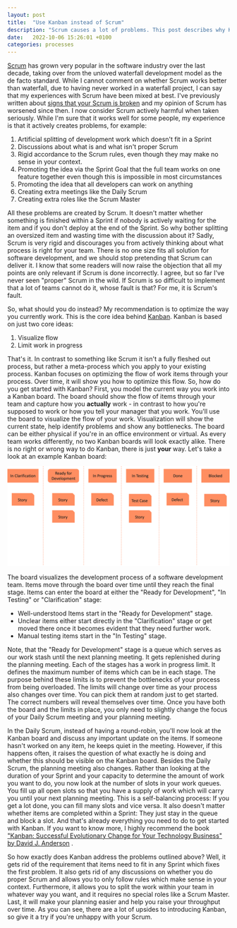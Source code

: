 ```yaml
---
layout: post
title:  "Use Kanban instead of Scrum"
description: "Scrum causes a lot of problems. This post describes why Kanban might be the better choice for many teams and how to get started."
date:   2022-10-06 15:26:01 +0100
categories: processes
---
```

[Scrum](https://scrumguides.org/index.html) has grown very popular in the software industry over the
last decade, taking over from the unloved waterfall development model as the de facto standard.
While I cannot comment on whether Scrum works better than
waterfall, due to having never worked in a waterfall project, I can say that my experiences
with Scrum have been mixed at best. I've previously written
about [signs that your Scrum is broken](https://thinkingsideways.net/processes/2019/12/15/how-not-to-do-scrum.html)
and my opinion of Scrum has worsened since then. I now consider Scrum actively harmful when taken
seriously. While I'm sure that it works well for some people, my experience is that it actively
creates problems, for example:

1. Artificial splitting of development work which doesn't fit in a Sprint
2. Discussions about what is and what isn't proper Scrum
3. Rigid accordance to the Scrum rules, even though they may make no sense in your context.
4. Promoting the idea via the Sprint Goal that the full team works on one feature together even
   though this is impossible in most circumstances
5. Promoting the idea that all developers can work on anything
6. Creating extra meetings like the Daily Scrum
7. Creating extra roles like the Scrum Master

All these problems are created by Scrum. It doesn't matter whether
something is finished within a Sprint if nobody is actively waiting for the item and if you don't
deploy at the end of the Sprint. So why bother splitting an oversized item and wasting time
with the discussion about it? Sadly, Scrum is very rigid and discourages you from
actively thinking about what process is right for your team. There is no one size fits all solution
for software development,
and we should stop pretending that Scrum can deliver it. I know that some readers will now raise
the objection that all my points are only relevant if Scrum is done incorrectly. I agree, but so far
I've never seen "proper" Scrum in the wild. If Scrum is so difficult to implement that a lot of
teams
cannot do it, whose fault is that? For me, it is Scrum's fault.

So, what should you do instead? My recommendation is to optimize the way you currently work. This is
the core idea behind [Kanban](https://en.wikipedia.org/wiki/Kanban_(development)). Kanban is based
on just two core ideas:

1. Visualize flow
2. Limit work in progress

That's it. In contrast to something like Scrum it isn't a fully fleshed out process, but rather a
meta-process which you apply to your existing process. Kanban focuses on optimizing the flow of work
items through your process. Over time, it will show you how to optimize this flow. So, how do you
get
started with Kanban? First, you model the current way you work into a Kanban board. The
board should show the flow of items through your team and capture how you **actually** work - in
contrast to how
you're supposed to work or how you tell your manager that you work. You'll use the board to
visualize the flow of your work. Visualization will show the current state, help identify problems
and show any
bottlenecks. The board can be either physical if you're in an office environment or virtual. As
every team works differently, no two Kanban boards will look exactly alike. There is no
right or wrong way to do Kanban, there is just **your** way. Let's take a look at an example Kanban
board:

![kanban board](/images/kanbanboard.png)

The board visualizes the development process of a software development team. Items move through the
board over time until they reach the final stage. Items can enter the board at either the "Ready for
Development", "In Testing" or "Clarification" stage:

- Well-understood Items start in the "Ready for Development" stage.
- Unclear items either start directly in the "Clarification" stage or get moved there once it
  becomes evident that they need further work.
- Manual testing items start in the "In Testing" stage.

Note, that the "Ready for Development" stage is a queue which serves as our work
stash until the next planning meeting. It gets replenished during the planning meeting.
Each of the stages has a work in progress limit. It
defines the maximum number of items which can be in each stage. The purpose behind these limits is
to prevent the bottlenecks of your process from being overloaded. The limits will change
over time
as your process also changes over time. You can pick them at random just to get started. The correct
numbers will reveal themselves over time. Once you have both the board and the limits in
place, you only need to slightly change the focus of your Daily Scrum meeting and your planning
meeting.

In the Daily Scrum, instead of having a round-robin, you'll now look at the Kanban board and
discuss any important update on the items. If someone hasn't worked on any item, he keeps quiet in
the meeting. However, if this happens often, it raises the question of what exactly he is doing and
whether this should be visible on the Kanban board. Besides the Daily Scrum, the planning meeting
also
changes. Rather than looking at the duration of your Sprint and your capacity to determine the
amount of work you want to do,
you now look at the number of slots in your work queues. You fill up all open slots so that you
have a supply of work which will carry you until your next planning meeting. This is a
self-balancing process: If you get a lot done, you can fill many slots and vice versa. It also
doesn't matter whether items are completed within a Sprint: They just stay
in the queue and block a slot. And that's already everything you need to do to get started with
Kanban. If you want to know more, I highly recommend the
book ["Kanban: Successful Evolutionary Change for
Your Technology Business" by David J. Anderson](https://www.goodreads.com/en/book/show/8086552-kanban)
.

So how exactly does Kanban address the problems outlined above? Well, it gets rid of the
requirement
that items need to fit in any Sprint which fixes the first problem. It also gets rid
of any discussions on whether you do proper Scrum and allows you to only follow rules which make
sense
in your context. Furthermore, it allows you to split the work within your team in whatever way you
want,
and it requires no special roles like a Scrum Master. Last, it will make your planning easier
and help you raise your throughput over time. As you can see, there are a lot of upsides to
introducing Kanban, so give it a try if you're unhappy with your Scrum.
